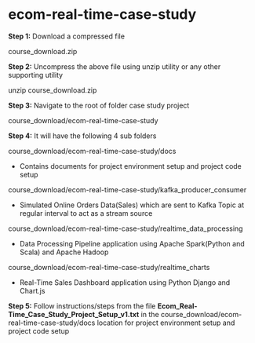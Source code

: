 # ecom-real-time-case-study

**Step 1:** Download a compressed file

course_download.zip

**Step 2:** Uncompress the above file using unzip utility or any other supporting utility

unzip course_download.zip

**Step 3:** Navigate to the root of folder case study project

course_download/ecom-real-time-case-study

**Step 4:** It will have the following 4 sub folders

course_download/ecom-real-time-case-study/docs

- Contains documents for project environment setup and project code setup

course_download/ecom-real-time-case-study/kafka_producer_consumer

- Simulated Online Orders Data(Sales) which are sent to Kafka Topic at regular interval to act as a stream source

course_download/ecom-real-time-case-study/realtime_data_processing

- Data Processing Pipeline application using Apache Spark(Python and Scala) and Apache Hadoop

course_download/ecom-real-time-case-study/realtime_charts

- Real-Time Sales Dashboard application using Python Django and Chart.js

**Step 5:** Follow instructions/steps from the file **Ecom_Real-Time_Case_Study_Project_Setup_v1.txt** in the course_download/ecom-real-time-case-study/docs location for project environment setup and project code setup 
